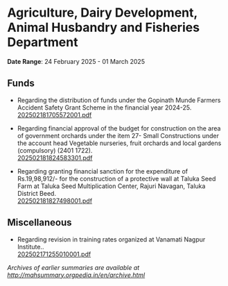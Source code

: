 # Agriculture, Dairy Development, Animal Husbandry and Fisheries Department

**Date Range**: 24 February 2025 - 01 March 2025


## Funds
- Regarding the distribution of funds under the Gopinath Munde Farmers Accident Safety Grant Scheme in the financial year 2024-25.\
  [202502181705572001.pdf](https://gr.maharashtra.gov.in/Site/Upload/Government%20Resolutions/English/202502181705572001.pdf)

- Regarding financial approval of the budget for construction on the area of government orchards under the item 27- Small Constructions under the account head Vegetable nurseries, fruit orchards and local gardens (compulsory) (2401 1722).\
  [202502181824583301.pdf](https://gr.maharashtra.gov.in/Site/Upload/Government%20Resolutions/English/202502181824583301.pdf)

- Regarding granting financial sanction for the expenditure of Rs.19,98,912/- for the construction of a protective wall at Taluka Seed Farm at Taluka Seed Multiplication Center, Rajuri Navagan, Taluka District Beed.\
  [202502181827498001.pdf](https://gr.maharashtra.gov.in/Site/Upload/Government%20Resolutions/English/202502181827498001.pdf)

## Miscellaneous
- Regarding revision in training rates organized at Vanamati Nagpur Institute..\
  [202502171255010001.pdf](https://gr.maharashtra.gov.in/Site/Upload/Government%20Resolutions/English/202502171255010001.pdf)


*Archives of earlier summaries are available at http://mahsummary.orgpedia.in/en/archive.html*